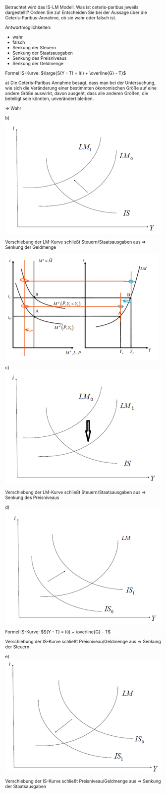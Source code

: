 Betrachtet wird das IS-LM Modell. Was ist ceteris-paribus jeweils dargestellt? Ordnen Sie zu! Entscheiden Sie bei der Aussage über die Ceteris-Paribus-Annahme, ob sie wahr oder falsch ist.

Antwortmöglichkeiten:
- wahr
- falsch
- Senkung der Steuern
- Senkung der Staatsausgaben
- Senkung des Preisniveaus
- Senkung der Geldmenge

Formel IS-Kurve:
$\large{S(Y - T) = I(i) + \overline{G} - T}$

a)
Die Ceteris-Paribus Annahme besagt, dass man bei der Untersuchung, wie sich die Veränderung einer bestimmten ökonomischen Größe auf eine andere Größe auswirkt, davon ausgeht, dass alle anderen Größen, die beteiligt sein könnten, unverändert bleiben.

$\Rightarrow$ Wahr

b)
![](_attachments/Pasted%20image%2020230617163331.png)

Verschiebung der LM-Kurve schließt Steuern/Staatsausgaben aus
$\Rightarrow$ Senkung der Geldmenge

![](_attachments/Pasted%20image%2020230617163341.png)

c)
![](_attachments/Pasted%20image%2020230617163348.png)

Verschiebung der LM-Kurve schließt Steuern/Staatsausgaben aus
$\Rightarrow$ Senkung des Preisniveaus

d)
![](_attachments/Pasted%20image%2020230617163355.png)

Formel IS-Kurve:
$S(Y - T) = I(i) + \overline{G} - T$

Verschiebung der IS-Kurve schließt Preisniveau/Geldmenge aus
$\Rightarrow$ Senkung der Steuern

e)
![](_attachments/Pasted%20image%2020230617163401.png)

Verschiebung der IS-Kurve schließt Preisniveau/Geldmenge aus
$\Rightarrow$ Senkung der Staatsausgaben